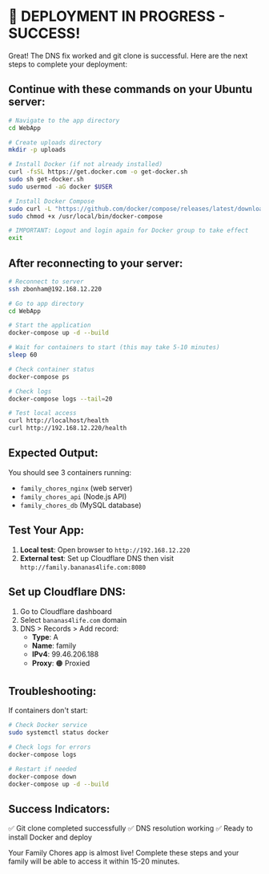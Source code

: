 # 🎉 DEPLOYMENT IN PROGRESS - SUCCESS!

Great! The DNS fix worked and git clone is successful. Here are the next steps to complete your deployment:

## Continue with these commands on your Ubuntu server:

```bash
# Navigate to the app directory
cd WebApp

# Create uploads directory
mkdir -p uploads

# Install Docker (if not already installed)
curl -fsSL https://get.docker.com -o get-docker.sh
sudo sh get-docker.sh
sudo usermod -aG docker $USER

# Install Docker Compose
sudo curl -L "https://github.com/docker/compose/releases/latest/download/docker-compose-$(uname -s)-$(uname -m)" -o /usr/local/bin/docker-compose
sudo chmod +x /usr/local/bin/docker-compose

# IMPORTANT: Logout and login again for Docker group to take effect
exit
```

## After reconnecting to your server:

```bash
# Reconnect to server
ssh zbonham@192.168.12.220

# Go to app directory
cd WebApp

# Start the application
docker-compose up -d --build

# Wait for containers to start (this may take 5-10 minutes)
sleep 60

# Check container status
docker-compose ps

# Check logs
docker-compose logs --tail=20

# Test local access
curl http://localhost/health
curl http://192.168.12.220/health
```

## Expected Output:

You should see 3 containers running:
- `family_chores_nginx` (web server)
- `family_chores_api` (Node.js API)
- `family_chores_db` (MySQL database)

## Test Your App:

1. **Local test**: Open browser to `http://192.168.12.220`
2. **External test**: Set up Cloudflare DNS then visit `http://family.bananas4life.com:8080`

## Set up Cloudflare DNS:

1. Go to Cloudflare dashboard
2. Select `bananas4life.com` domain
3. DNS > Records > Add record:
   - **Type**: A
   - **Name**: family
   - **IPv4**: 99.46.206.188
   - **Proxy**: 🟠 Proxied

## Troubleshooting:

If containers don't start:
```bash
# Check Docker service
sudo systemctl status docker

# Check logs for errors
docker-compose logs

# Restart if needed
docker-compose down
docker-compose up -d --build
```

## Success Indicators:

✅ Git clone completed successfully
✅ DNS resolution working
✅ Ready to install Docker and deploy

Your Family Chores app is almost live! Complete these steps and your family will be able to access it within 15-20 minutes.
